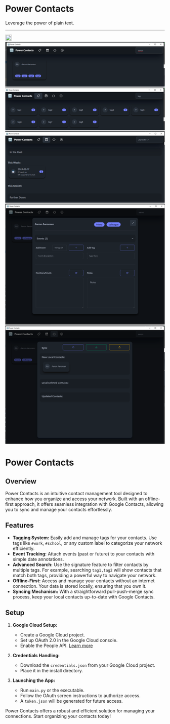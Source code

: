 # Power Contacts
Leverage the power of plain text.

---

<img src="assets/favicon.ico" width=20% height=20%>
<img src="assets/screencap_main_page.png">
<img src="assets/screencap_tags_page.png">
<img src="assets/screencap_events_page.png">
<img src="assets/screencap_contact_page.png">
<img src="assets/screencap_sync_page.png">

# Power Contacts

## Overview

Power Contacts is an intuitive contact management tool designed to enhance how you organize and access your network. Built with an offline-first approach, it offers seamless integration with Google Contacts, allowing you to sync and manage your contacts effortlessly.

## Features

- **Tagging System:** Easily add and manage tags for your contacts. Use tags like `#work`, `#school`, or any custom label to categorize your network efficiently.
- **Event Tracking:** Attach events (past or future) to your contacts with simple date annotations.
- **Advanced Search:** Use the signature feature to filter contacts by multiple tags. For example, searching `tag1,tag2` will show contacts that match both tags, providing a powerful way to navigate your network.
- **Offline-First:** Access and manage your contacts without an internet connection. Your data is stored locally, ensuring that you own it.
- **Syncing Mechanism:** With a straightforward pull-push-merge sync process, keep your local contacts up-to-date with Google Contacts.

## Setup

1. **Google Cloud Setup:** 
   - Create a Google Cloud project.
   - Set up OAuth 2.0 in the Google Cloud console.
   - Enable the People API. [Learn more](https://developers.google.com/workspace/guides/create-credentials)

2. **Credentials Handling:** 
   - Download the `credentials.json` from your Google Cloud project.
   - Place it in the install directory.

3. **Launching the App:**
   - Run `main.py` or the executable.
   - Follow the OAuth screen instructions to authorize access.
   - A `token.json` will be generated for future access.

Power Contacts offers a robust and efficient solution for managing your connections. Start organizing your contacts today!